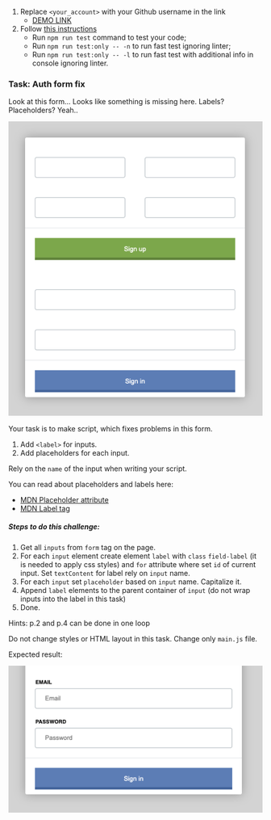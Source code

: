 1. Replace `<your_account>` with your Github username in the link
    - [DEMO LINK](https://moblat890.github.io/js_task_fix_form_DOM/)
2. Follow [this instructions](https://mate-academy.github.io/layout_task-guideline/)
    - Run `npm run test` command to test your code;
    - Run `npm run test:only -- -n` to run fast test ignoring linter;
    - Run `npm run test:only -- -l` to run fast test with additional info in console ignoring linter.

### Task: Auth form fix

Look at this form... Looks like something is missing here. Labels? Placeholders? Yeah..

![Preview](./src/images/preview.png)

Your task is to make script, which fixes problems in this form.
1) Add `<label>` for inputs.
2) Add placeholders for each input.

Rely on the `name` of the input when writing your script.

You can read about placeholders and labels here:
- [MDN Placeholder attribute](https://developer.mozilla.org/en-US/docs/Web/HTML/Element/Input#attr-placeholder)
- [MDN Label tag](https://developer.mozilla.org/en-US/docs/Web/HTML/Element/label)

##### Steps to do this challenge:
1) Get all `inputs` from `form` tag on the page.
2) For each `input` element create element `label` with `class` `field-label` (it is needed to apply css styles) and `for` attribute where set `id` of current input. Set `textContent` for label rely on `input` name.
3) For each `input` set `placeholder` based on `input` name. Capitalize it.
4) Append `label` elements to the parent container of `input` (do not wrap inputs into the label in this task)
5) Done.

Hints: p.2 and p.4 can be done in one loop

Do not change styles or HTML layout in this task. Change only `main.js` file.

Expected result:

![Preview](./src/images/result.png)
